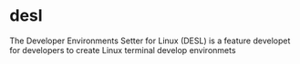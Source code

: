 # desl

The Developer Environments Setter for Linux
(DESL) is a feature developet for developers
to create Linux terminal develop environmets
